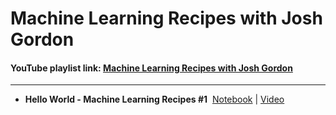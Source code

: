 # Machine Learning Recipes with Josh Gordon
#### YouTube playlist link: [Machine Learning Recipes with Josh Gordon](https://www.youtube.com/playlist?list=PLOU2XLYxmsIIuiBfYad6rFYQU_jL2ryal)
---
- **Hello World - Machine Learning Recipes #1**&nbsp;
[Notebook](https://github.com/harshildarji/Machine-Learning-Recipes-with-Josh-Gordon/blob/master/Hello%20World%20-%20Machine%20Learning%20Recipes%20%231.ipynb) | [Video](https://youtu.be/cKxRvEZd3Mw?list=PLOU2XLYxmsIIuiBfYad6rFYQU_jL2ryal)
